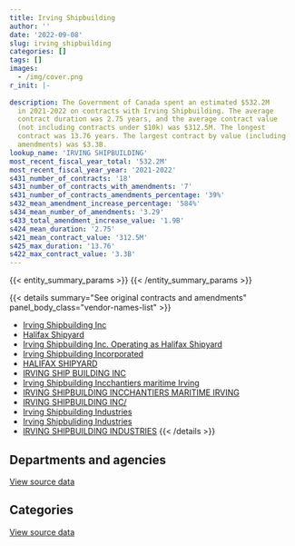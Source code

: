 ```yaml
---
title: Irving Shipbuilding
author: ''
date: '2022-09-08'
slug: irving_shipbuilding
categories: []
tags: []
images:
  - /img/cover.png
r_init: |-
  
description: The Government of Canada spent an estimated $532.2M
  in 2021-2022 on contracts with Irving Shipbuilding. The average
  contract duration was 2.75 years, and the average contract value
  (not including contracts under $10k) was $312.5M. The longest
  contract was 13.76 years. The largest contract by value (including
  amendments) was $3.3B.
lookup_name: 'IRVING SHIPBUILDING'
most_recent_fiscal_year_total: '532.2M'
most_recent_fiscal_year_year: '2021-2022'
s431_number_of_contracts: '18'
s431_number_of_contracts_with_amendments: '7'
s431_number_of_contracts_amendments_percentage: '39%'
s432_mean_amendment_increase_percentage: '584%'
s434_mean_number_of_amendments: '3.29'
s433_total_amendment_increase_value: '1.9B'
s424_mean_duration: '2.75'
s421_mean_contract_value: '312.5M'
s425_max_duration: '13.76'
s422_max_contract_value: '3.3B'
---
```


<script src="/rmarkdown-libs/htmlwidgets/htmlwidgets.js"></script>
<link href="/rmarkdown-libs/datatables-css/datatables-crosstalk.css" rel="stylesheet" />
<script src="/rmarkdown-libs/datatables-binding/datatables.js"></script>
<script src="/rmarkdown-libs/jquery/jquery-3.6.0.min.js"></script>
<link href="/rmarkdown-libs/dt-core-bootstrap/css/dataTables.bootstrap.min.css" rel="stylesheet" />
<link href="/rmarkdown-libs/dt-core-bootstrap/css/dataTables.bootstrap.extra.css" rel="stylesheet" />
<script src="/rmarkdown-libs/dt-core-bootstrap/js/jquery.dataTables.min.js"></script>
<script src="/rmarkdown-libs/dt-core-bootstrap/js/dataTables.bootstrap.min.js"></script>
<link href="/rmarkdown-libs/crosstalk/css/crosstalk.min.css" rel="stylesheet" />
<script src="/rmarkdown-libs/crosstalk/js/crosstalk.min.js"></script>
<script src="/rmarkdown-libs/htmlwidgets/htmlwidgets.js"></script>
<link href="/rmarkdown-libs/datatables-css/datatables-crosstalk.css" rel="stylesheet" />
<script src="/rmarkdown-libs/datatables-binding/datatables.js"></script>
<script src="/rmarkdown-libs/jquery/jquery-3.6.0.min.js"></script>
<link href="/rmarkdown-libs/dt-core-bootstrap/css/dataTables.bootstrap.min.css" rel="stylesheet" />
<link href="/rmarkdown-libs/dt-core-bootstrap/css/dataTables.bootstrap.extra.css" rel="stylesheet" />
<script src="/rmarkdown-libs/dt-core-bootstrap/js/jquery.dataTables.min.js"></script>
<script src="/rmarkdown-libs/dt-core-bootstrap/js/dataTables.bootstrap.min.js"></script>
<link href="/rmarkdown-libs/crosstalk/css/crosstalk.min.css" rel="stylesheet" />
<script src="/rmarkdown-libs/crosstalk/js/crosstalk.min.js"></script>

{{< entity_summary_params >}}
{{< /entity_summary_params >}}

{{< details summary="See original contracts and amendments" panel_body_class="vendor-names-list" >}}
- [Irving Shipbuilding Inc](https://search.open.canada.ca/en/ct/?sort=contract_value_f%20desc&page=1&search_text=%22Irving%20Shipbuilding%20Inc%22)
- [Halifax Shipyard](https://search.open.canada.ca/en/ct/?sort=contract_value_f%20desc&page=1&search_text=%22Halifax%20Shipyard%22)
- [Irving Shipbuilding Inc. Operating as Halifax Shipyard](https://search.open.canada.ca/en/ct/?sort=contract_value_f%20desc&page=1&search_text=%22Irving%20Shipbuilding%20Inc.%20Operating%20as%20Halifax%20Shipyard%22)
- [Irving Shipbuilding Incorporated](https://search.open.canada.ca/en/ct/?sort=contract_value_f%20desc&page=1&search_text=%22Irving%20Shipbuilding%20Incorporated%22)
- [HALIFAX SHIPYARD](https://search.open.canada.ca/en/ct/?sort=contract_value_f%20desc&page=1&search_text=%22HALIFAX%20SHIPYARD%22)
- [IRVING SHIP BUILDING INC](https://search.open.canada.ca/en/ct/?sort=contract_value_f%20desc&page=1&search_text=%22IRVING%20SHIP%20BUILDING%20INC%22)
- [Irving Shipbuilding Incchantiers maritime Irving](https://search.open.canada.ca/en/ct/?sort=contract_value_f%20desc&page=1&search_text=%22Irving%20Shipbuilding%20Inc%5cLes%20chantiers%20maritime%20Irving%22)
- [IRVING SHIPBUILDING INCCHANTIERS MARITIME IRVING](https://search.open.canada.ca/en/ct/?sort=contract_value_f%20desc&page=1&search_text=%22IRVING%20SHIPBUILDING%20INC%5cLES%20CHANTIERS%20MARITIME%20IRVING%22)
- [IRVING SHIPBUILDING INC/](https://search.open.canada.ca/en/ct/?sort=contract_value_f%20desc&page=1&search_text=%22IRVING%20SHIPBUILDING%20INC%2f%22)
- [Irving Shipbuilding Industries](https://search.open.canada.ca/en/ct/?sort=contract_value_f%20desc&page=1&search_text=%22Irving%20Shipbuilding%20Industries%22)
- [Irving Shipbuliding Industries](https://search.open.canada.ca/en/ct/?sort=contract_value_f%20desc&page=1&search_text=%22Irving%20Shipbuliding%20Industries%22)
- [IRVING SHIPBUILDING INDUSTRIES](https://search.open.canada.ca/en/ct/?sort=contract_value_f%20desc&page=1&search_text=%22IRVING%20SHIPBUILDING%20INDUSTRIES%22)
{{< /details >}}

## Departments and agencies

<div id="htmlwidget-1" style="width:100%;height:auto;" class="datatables html-widget"></div>
<script type="application/json" data-for="htmlwidget-1">{"x":{"style":"bootstrap","filter":"none","vertical":false,"data":[["<a href=\"/departments/dfo-mpo/\">Fisheries and Oceans Canada<\/a>","<a href=\"/departments/dnd-mdn/\">National Defence<\/a>","<a href=\"/departments/pwgsc-tpsgc/\">Public Services and Procurement Canada<\/a>"],[804866.64,390324680.77,92987.48],[29251819.9,474795814.97,null],[45568746.01,505198791.34,null],[50029523.18,482181194.44,null]],"container":"<table class=\"table table-striped table-hover row-border order-column display\">\n  <thead>\n    <tr>\n      <th>Department<\/th>\n      <th>2018-2019<\/th>\n      <th>2019-2020<\/th>\n      <th>2020-2021<\/th>\n      <th>2021-2022<\/th>\n    <\/tr>\n  <\/thead>\n<\/table>","options":{"order":[[4,"desc"]],"pageLength":10,"autoWidth":true,"columnDefs":[{"targets":1,"render":"function(data, type, row, meta) {\n    return type !== 'display' ? data : DTWidget.formatCurrency(data, \"$\", 2, 3, \",\", \".\", true, null);\n  }"},{"targets":2,"render":"function(data, type, row, meta) {\n    return type !== 'display' ? data : DTWidget.formatCurrency(data, \"$\", 2, 3, \",\", \".\", true, null);\n  }"},{"targets":3,"render":"function(data, type, row, meta) {\n    return type !== 'display' ? data : DTWidget.formatCurrency(data, \"$\", 2, 3, \",\", \".\", true, null);\n  }"},{"targets":4,"render":"function(data, type, row, meta) {\n    return type !== 'display' ? data : DTWidget.formatCurrency(data, \"$\", 2, 3, \",\", \".\", true, null);\n  }"},{"width":"16%","targets":[1,2,3,4]},{"className":"dt-right","targets":[1,2,3,4]}],"orderClasses":false}},"evals":["options.columnDefs.0.render","options.columnDefs.1.render","options.columnDefs.2.render","options.columnDefs.3.render"],"jsHooks":[]}</script>
<p class="text-right">
<a href="https://github.com/GoC-Spending/contracts-data/tree/main/data/out/vendors/irving_shipbuilding/summary_by_fiscal_year_by_department.csv" class="source-data-link btn btn-link">View source data</a>
</p>

## Categories

<div id="htmlwidget-2" style="width:100%;height:auto;" class="datatables html-widget"></div>
<script type="application/json" data-for="htmlwidget-2">{"x":{"style":"bootstrap","filter":"none","vertical":false,"data":[["<a href=\"/categories/facilities_and_construction/\">Facilities and construction<\/a>","<a href=\"/categories/defence/\">Defence<\/a>","<a href=\"/categories/information_technology/\">Information technology<\/a>","<a href=\"/categories/transportation_and_logistics/\">Transportation and logistics<\/a>"],[296975537.8,93349142.97,92987.48,804866.64],[312285950.01,177006645.55,null,14755039.3],[328622104.6,208223253.53,null,13922179.21],[324336581.98,185205656.64,null,22668479]],"container":"<table class=\"table table-striped table-hover row-border order-column display\">\n  <thead>\n    <tr>\n      <th>Category<\/th>\n      <th>2018-2019<\/th>\n      <th>2019-2020<\/th>\n      <th>2020-2021<\/th>\n      <th>2021-2022<\/th>\n    <\/tr>\n  <\/thead>\n<\/table>","options":{"order":[[4,"desc"]],"dom":"t","pageLength":30,"autoWidth":true,"columnDefs":[{"targets":1,"render":"function(data, type, row, meta) {\n    return type !== 'display' ? data : DTWidget.formatCurrency(data, \"$\", 2, 3, \",\", \".\", true, null);\n  }"},{"targets":2,"render":"function(data, type, row, meta) {\n    return type !== 'display' ? data : DTWidget.formatCurrency(data, \"$\", 2, 3, \",\", \".\", true, null);\n  }"},{"targets":3,"render":"function(data, type, row, meta) {\n    return type !== 'display' ? data : DTWidget.formatCurrency(data, \"$\", 2, 3, \",\", \".\", true, null);\n  }"},{"targets":4,"render":"function(data, type, row, meta) {\n    return type !== 'display' ? data : DTWidget.formatCurrency(data, \"$\", 2, 3, \",\", \".\", true, null);\n  }"},{"width":"16%","targets":[1,2,3,4]},{"className":"dt-right","targets":[1,2,3,4]}],"orderClasses":false,"lengthMenu":[10,25,30,50,100]}},"evals":["options.columnDefs.0.render","options.columnDefs.1.render","options.columnDefs.2.render","options.columnDefs.3.render"],"jsHooks":[]}</script>
<p class="text-right">
<a href="https://github.com/GoC-Spending/contracts-data/tree/main/data/out/vendors/irving_shipbuilding/summary_by_fiscal_year_by_category.csv" class="source-data-link btn btn-link">View source data</a>
</p>
